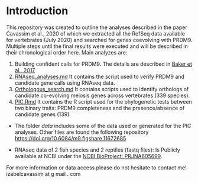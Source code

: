Introduction
============

This repository was created to outline the analyses described in the paper Cavassim et al., 2020 of which we extracted all the RefSeq data available for vertebrates (July 2020) and searched for genes coevolving with PRDM9. Multiple steps until the final results were executed and will be described in their chronological order here. 
Main analyzes are: 

1. Building confident calls for PRDM9. The details are described in [Baker et al., 2017](https://elifesciences.org/articles/24133)
2. [RNAseq_analyses.md](./RNAseq_analyses.md) It contains the script used to verify PRDM9 and candidate gene calls using RNAseq data.
3. [Orthologous_search.md](./Orthologous_search.md) It contains scripts used to identify orthologs of candidate co-evolving meiosis genes across vertebrates (339 species). 
4. [PIC.Rmd](./PIC.Rmd) It contains the R script used for the phylogenetic tests between two binary traits: PRDM9 completeness and the presence/absence of candidate genes (139).

* The folder *data* includes some of the data used or generated for the PIC analyses. Other files are found the following repository https://doi.org/10.6084/m9.figshare.11672685

* RNAseq data of 2 fish species and 2 reptiles (fastq files):
Is Publicly available at NCBI under the [NCBI BioProject: PRJNA605699](https://www.ncbi.nlm.nih.gov/bioproject/PRJNA605699).

For more information or data access please do not hesitate to contact me! izabelcavassim at g mail . com
